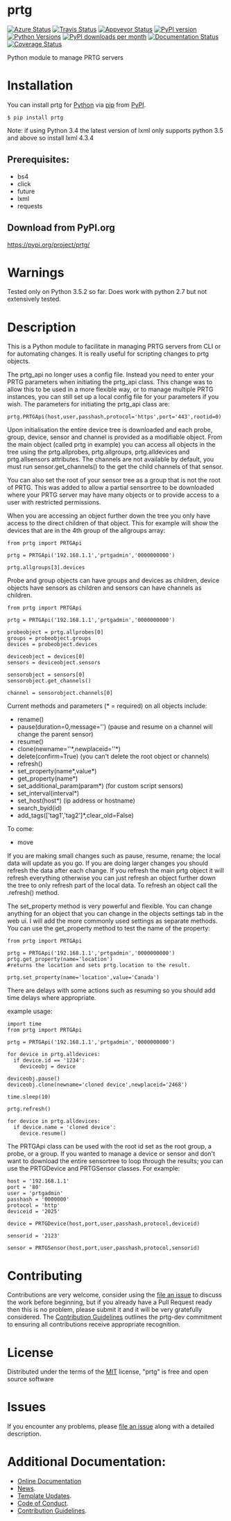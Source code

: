 # prtg

[![Azure Status](https://dev.azure.com/timgates/timgates/_apis/build/status/timgates42.prtg?branchName=master)](https://dev.azure.com/timgates/timgates/_build/latest?definitionId=14&branchName=master)
[![Travis Status](https://travis-ci.org/timgates42/prtg.svg?branch=master)](https://travis-ci.org/timgates42/prtg)
[![Appveyor Status](https://ci.appveyor.com/api/projects/status/github/timgates42/prtg/branch/master?svg=true)](https://ci.appveyor.com/project/timgates42/prtg)
[![PyPI version](https://img.shields.io/pypi/v/prtg.svg)](https://pypi.org/project/prtg)
[![Python Versions](https://img.shields.io/pypi/pyversions/prtg.svg)](https://pypi.org/project/prtg)
[![PyPI downloads per month](https://img.shields.io/pypi/dm/prtg.svg)](https://pypi.org/project/prtg)
[![Documentation Status](https://readthedocs.org/projects/prtg/badge/?version=latest)](https://prtg.readthedocs.io/en/latest/?badge=latest)
[![Coverage Status](https://coveralls.io/repos/github/timgates42/prtg/badge.svg)](https://coveralls.io/github/timgates42/prtg/)

Python module to manage PRTG servers

# Installation

You can install prtg for
[Python](https://www.python.org/) via
[pip](https://pypi.org/project/pip/)
from [PyPI](https://pypi.org/).

```
$ pip install prtg
```

Note: if using Python 3.4 the latest version of lxml only supports python 3.5 and above so install lxml 4.3.4


## Prerequisites:
- bs4
- click
- future
- lxml
- requests


## Download from PyPI.org

https://pypi.org/project/prtg/

# Warnings

Tested only on Python 3.5.2 so far. Does work with python 2.7 but not
extensively tested. 

# Description

This is a Python module to facilitate in managing PRTG servers from CLI or for
automating changes. It is really useful for scripting changes to prtg objects.

The prtg\_api no longer uses a config file. Instead you need to enter your
PRTG parameters when initiating the prtg\_api class. This change was to allow
this to be used in a more flexible way, or to manage multiple PRTG instances,
you can still set up a local config file for your parameters if you wish. The
parameters for initiating the prtg\_api class are:

```
prtg.PRTGApi(host,user,passhash,protocol='https',port='443',rootid=0)
```

Upon initialisation the entire device tree is downloaded and each probe,
group, device, sensor and channel is provided as a modifiable object. From the
main object (called prtg in example) you can access all objects in the tree
using the prtg.allprobes, prtg.allgroups, prtg.alldevices and prtg.allsensors
attributes. The channels are not available by default, you must run
sensor.get\_channels() to the get the child channels of that sensor.

You can also set the root of your sensor tree as a group that is not the root
of PRTG. This was added to allow a partial sensortree to be downloaded where
your PRTG server may have many objects or to provide access to a user with
restricted permissions.

When you are accessing an object further down the tree you only have access to
the direct children of that object. This for example will show the devices
that are in the 4th group of the allgroups array:

```
from prtg import PRTGApi

prtg = PRTGApi('192.168.1.1','prtgadmin','0000000000')

prtg.allgroups[3].devices
```

Probe and group objects can have groups and devices as children, device
objects have sensors as children and sensors can have channels as children. 

```
from prtg import PRTGApi

prtg = PRTGApi('192.168.1.1','prtgadmin','0000000000')

probeobject = prtg.allprobes[0]
groups = probeobject.groups
devices = probeobject.devices

deviceobject = devices[0]
sensors = deviceobject.sensors

sensorobject = sensors[0]
sensorobject.get_channels()

channel = sensorobject.channels[0]
```


Current methods and parameters (\* = required) on all objects include:
- rename()
- pause(duration=0,message='') (pause and resume on a channel will change the parent sensor)  
- resume()
- clone(newname=''\*,newplaceid=''\*)
- delete(confirm=True) (you can't delete the root object or channels)
- refresh()
- set\_property(name\*,value\*)
- get\_property(name\*)
- set\_additional\_param(param\*) (for custom script sensors)
- set\_interval(interval\*)
- set\_host(host\*) (ip address or hostname)
- search\_byid(id)
- add\_tags(['tag1','tag2']\*,clear\_old=False)

To come:
- move

If you are making small changes such as pause, resume, rename; the local data
will update as you go. If you are doing larger changes you should refresh the
data after each change. If you refresh the main prtg object it will refresh
everything otherwise you can just refresh an object further down the tree to
only refresh part of the local data. To refresh an object call the .refresh()
method.

The set\_property method is very powerful and flexible. You can change anything
for an object that you can change in the objects settings tab in the web ui. I
will add the more commonly used settings as separate methods. You can use the
get\_property method to test the name of the property:

```
from prtg import PRTGApi

prtg = PRTGApi('192.168.1.1','prtgadmin','0000000000')
prtg.get_property(name='location')
#returns the location and sets prtg.location to the result.

prtg.set_property(name='location',value='Canada')
```

There are delays with some actions such as resuming so you should add time
delays where appropriate.

example usage:

```
import time
from prtg import PRTGApi

prtg = PRTGApi('192.168.1.1','prtgadmin','0000000000')

for device in prtg.alldevices:
  if device.id == '1234':
    deviceobj = device

deviceobj.pause()
deviceobj.clone(newname='cloned device',newplaceid='2468')

time.sleep(10)

prtg.refresh()

for device in prtg.alldevices:
  if device.name = 'cloned device':
    device.resume()

```

The PRTGApi class can be used with the root id set as the root group, a probe,
or a group. If you wanted to manage a device or sensor and don't want to
download the entire sensortree to loop through the results; you can use the
PRTGDevice and PRTGSensor classes. For example:

```
host = '192.168.1.1'
port = '80'
user = 'prtgadmin'
passhash = '0000000'
protocol = 'http'
deviceid = '2025'

device = PRTGDevice(host,port,user,passhash,protocol,deviceid)

sensorid = '2123'

sensor = PRTGSensor(host,port,user,passhash,protocol,sensorid)
```

# Contributing

Contributions are very welcome, consider using the
[file an issue](https://github.com/timgates42/prtg/issues)
to discuss the work before beginning, but if you already have a Pull Request
ready then this is no problem, please submit it and it will be very gratefully
considered. The [Contribution Guidelines](CONTRIBUTING.md)
outlines the prtg-dev commitment to ensuring all
contributions receive appropriate recognition.

# License


Distributed under the terms of the [MIT](http://opensource.org/licenses/MIT)
license, "prtg" is free and open source software


# Issues

If you encounter any problems, please 
[file an issue](https://github.com/timgates42/prtg/issues)
along with a detailed description.

# Additional Documentation:

* [Online Documentation](https://prtg.readthedocs.io/en/latest/)
* [News](NEWS.rst).
* [Template Updates](COOKIECUTTER_UPDATES.md).
* [Code of Conduct](CODE_OF_CONDUCT.md).
* [Contribution Guidelines](CONTRIBUTING.md).
